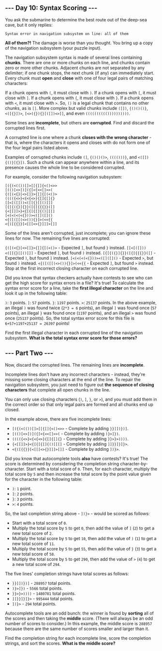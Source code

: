 ## --- Day 10: Syntax Scoring ---
You ask the submarine to determine the best route out of the deep-sea cave, but it only replies:

```
Syntax error in navigation subsystem on line: all of them
```

**All of them?!** The damage is worse than you thought. You bring up a copy of the navigation subsystem (your puzzle input).

The navigation subsystem syntax is made of several lines containing **chunks**. There are one or more chunks on each line, and chunks contain zero or more other chunks. Adjacent chunks are not separated by any delimiter; if one chunk stops, the next chunk (if any) can immediately start. Every chunk must **open** and **close** with one of four legal pairs of matching characters:

If a chunk opens with `(`, it must close with `)`.
If a chunk opens with `[`, it must close with `]`.
If a chunk opens with `{`, it must close with `}`.
If a chunk opens with `<`, it must close with `>`.
So, `()` is a legal chunk that contains no other chunks, as is `[]`. More complex but valid chunks include `([])`, `{()()()}`, `<([{}])>`, `[<>({}){}[([])<>]]`, and even `(((((((((())))))))))`.

Some lines are **incomplete**, but others are **corrupted**. Find and discard the corrupted lines first.

A corrupted line is one where a chunk **closes with the wrong character** - that is, where the characters it opens and closes with do not form one of the four legal pairs listed above.

Examples of corrupted chunks include `(]`, `{()()()>`, `(((()))}`, and `<([]){()}[{}])`. Such a chunk can appear anywhere within a line, and its presence causes the whole line to be considered corrupted.

For example, consider the following navigation subsystem:

```
[({(<(())[]>[[{[]{<()<>>
[(()[<>])]({[<{<<[]>>(
{([(<{}[<>[]}>{[]{[(<()>
(((({<>}<{<{<>}{[]{[]{}
[[<[([]))<([[{}[[()]]]
[{[{({}]{}}([{[{{{}}([]
{<[[]]>}<{[{[{[]{()[[[]
[<(<(<(<{}))><([]([]()
<{([([[(<>()){}]>(<<{{
<{([{{}}[<[[[<>{}]]]>[]]
```

Some of the lines aren't corrupted, just incomplete; you can ignore these lines for now. The remaining five lines are corrupted:

`{([(<{}[<>[]}>{[]{[(<()>` - Expected `]`, but found `}` instead.
`[[<[([]))<([[{}[[()]]]` - Expected `]`, but found `)` instead.
`[{[{({}]{}}([{[{{{}}([]` - Expected `)`, but found `]` instead.
`[<(<(<(<{}))><([]([]()` - Expected `>`, but found `)` instead.
`<{([([[(<>()){}]>(<<{{` - Expected `]`, but found `>` instead.
Stop at the first incorrect closing character on each corrupted line.

Did you know that syntax checkers actually have contests to see who can get the high score for syntax errors in a file? It's true! To calculate the syntax error score for a line, take the **first illegal character** on the line and look it up in the following table:

`)`: `3` points.
`]`: `57` points.
`}`: `1197` points.
`>`: `25137` points.
In the above example, an illegal `)` was found twice (`2*3 = 6` points), an illegal `]` was found once (`57` points), an illegal `}` was found once (`1197` points), and an illegal `>` was found once (`25137` points). So, the total syntax error score for this file is `6+57+1197+25137 = 26397` points!

Find the first illegal character in each corrupted line of the navigation subsystem. **What is the total syntax error score for those errors?**

## --- Part Two ---
Now, discard the corrupted lines. The remaining lines are **incomplete**.

Incomplete lines don't have any incorrect characters - instead, they're missing some closing characters at the end of the line. To repair the navigation subsystem, you just need to figure out **the sequence of closing characters** that complete all open chunks in the line.

You can only use closing characters (`)`, `]`, `}`, or `>`), and you must add them in the correct order so that only legal pairs are formed and all chunks end up closed.

In the example above, there are five incomplete lines:

 - `[({(<(())[]>[[{[]{<()<>>` - Complete by adding `}}]])})]`.
 - `[(()[<>])]({[<{<<[]>>(` - Complete by adding `)}>]})`.
 - `(((({<>}<{<{<>}{[]{[]{}` - Complete by adding `}}>}>))))`.
 - `{<[[]]>}<{[{[{[]{()[[[]` - Complete by adding `]]}}]}]}>`.
 - `<{([{{}}[<[[[<>{}]]]>[]]` - Complete by adding `])}>`.

Did you know that autocomplete tools **also** have contests? It's true! The score is determined by considering the completion string character-by-character. Start with a total score of `0`. Then, for each character, multiply the total score by `5` and then increase the total score by the point value given for the character in the following table:

 - `)`: `1` point.
 - `]`: `2` points.
 - `}`: `3` points.
 - `>`: `4` points.

So, the last completion string above - `])}>` - would be scored as follows:

 - Start with a total score of `0`.
 - Multiply the total score by `5` to get `0`, then add the value of `]` (`2`) to get a new total score of `2`.
 - Multiply the total score by `5` to get `10`, then add the value of `)` (`1`) to get a new total score of `11`.
 - Multiply the total score by `5` to get `55`, then add the value of `}` (`3`) to get a new total score of `58`.
 - Multiply the total score by `5` to get `290`, then add the value of `>` (`4`) to get a new total score of `294`.

The five lines' completion strings have total scores as follows:

 - `}}]])})]` - `288957` total points.
 - `)}>]})` - `5566` total points.
 - `}}>}>))))` - `1480781` total points.
 - `]]}}]}]}>` - `995444` total points.
 - `])}>` - `294` total points.

Autocomplete tools are an odd bunch: the winner is found by **sorting** all of the scores and then taking the **middle** score. (There will always be an odd number of scores to consider.) In this example, the middle score is `288957` because there are the same number of scores smaller and larger than it.

Find the completion string for each incomplete line, score the completion strings, and sort the scores. **What is the middle score?**
